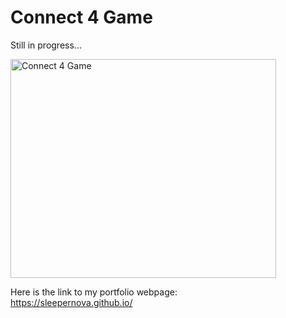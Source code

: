 # Connect 4 Game
Still in progress...

<img src="#" alt="Connect 4 Game" width="425px" height="350px">

Here is the link to my portfolio webpage: \
https://sleepernova.github.io/ 


